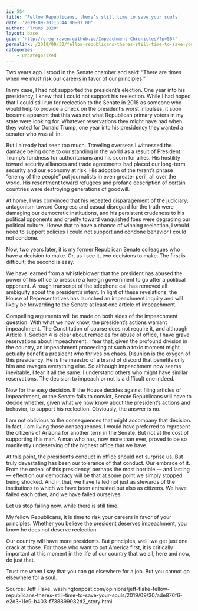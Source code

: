 ```yaml
---
id: 554
title: 'Fellow Republicans, there’s still time to save your souls'
date: '2019-09-30T15:44:00-07:00'
author: 'Trump 2020'
layout: base
guid: 'http://greg-raven.github.io/Impeachment-Chronicles/?p=554'
permalink: /2019/09/30/fellow-republicans-theres-still-time-to-save-your-souls/
categories:
    - Uncategorized
---
```


Two years ago I stood in the Senate chamber and said: “There are times when we must risk our careers in favor of our principles.”

In my case, I had not supported the president’s election. One year into his presidency, I knew that I could not support his reelection. While I had hoped that I could still run for reelection to the Senate in 2018 as someone who would help to provide a check on the president’s worst impulses, it soon became apparent that this was not what Republican primary voters in my state were looking for. Whatever reservations they might have had when they voted for Donald Trump, one year into his presidency they wanted a senator who was all in.

But I already had seen too much. Traveling overseas I witnessed the damage being done to our standing in the world as a result of President Trump’s fondness for authoritarians and his scorn for allies. His hostility toward security alliances and trade agreements had placed our long-term security and our economy at risk. His adoption of the tyrant’s phrase “enemy of the people” put journalists in even greater peril, all over the world. His resentment toward refugees and profane description of certain countries were destroying generations of goodwill.

At home, I was convinced that his repeated disparagement of the judiciary, antagonism toward Congress and casual disregard for the truth were damaging our democratic institutions, and his persistent crudeness to his political opponents and cruelty toward vanquished foes were degrading our political culture. I knew that to have a chance of winning reelection, I would need to support policies I could not support and condone behavior I could not condone.

Now, two years later, it is my former Republican Senate colleagues who have a decision to make. Or, as I see it, two decisions to make. The first is difficult; the second is easy.

We have learned from a whistleblower that the president has abused the power of his office to pressure a foreign government to go after a political opponent. A rough transcript of the telephone call has removed all ambiguity about the president’s intent. In light of these revelations, the House of Representatives has launched an impeachment inquiry and will likely be forwarding to the Senate at least one article of impeachment.

Compelling arguments will be made on both sides of the impeachment question. With what we now know, the president’s actions warrant impeachment. The Constitution of course does not require it, and although Article II, Section 4 is clear about remedies for abuse of office, I have grave reservations about impeachment. I fear that, given the profound division in the country, an impeachment proceeding at such a toxic moment might actually benefit a president who thrives on chaos. Disunion is the oxygen of this presidency. He is the maestro of a brand of discord that benefits only him and ravages everything else. So although impeachment now seems inevitable, I fear it all the same. I understand others who might have similar reservations. The decision to impeach or not is a difficult one indeed.

Now for the easy decision. If the House decides against filing articles of impeachment, or the Senate fails to convict, Senate Republicans will have to decide whether, given what we now know about the president’s actions and behavior, to support his reelection. Obviously, the answer is no.

I am not oblivious to the consequences that might accompany that decision. In fact, I am living those consequences. I would have preferred to represent the citizens of Arizona for another term in the Senate. But not at the cost of supporting this man. A man who has, now more than ever, proved to be so manifestly undeserving of the highest office that we have.

At this point, the president’s conduct in office should not surprise us. But truly devastating has been our tolerance of that conduct. Our embrace of it. From the ordeal of this presidency, perhaps the most horrible — and lasting — effect on our democracy will be that at some point we simply stopped being shocked. And in that, we have failed not just as stewards of the institutions to which we have been entrusted but also as citizens. We have failed each other, and we have failed ourselves.

Let us stop failing now, while there is still time.

My fellow Republicans, it is time to risk your careers in favor of your principles. Whether you believe the president deserves impeachment, you know he does not deserve reelection.

Our country will have more presidents. But principles, well, we get just one crack at those. For those who want to put America first, it is critically important at this moment in the life of our country that we all, here and now, do just that.

Trust me when I say that you can go elsewhere for a job. But you cannot go elsewhere for a soul.

Source: Jeff Flake, washingtonpost.com/opinions/jeff-flake-fellow-republicans-theres-still-time-to-save-your-souls/2019/09/30/ade876f6-e2d3-11e9-b403-f738899982d2\_story.html